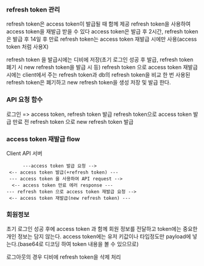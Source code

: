 ### refresh token 관리

refresh token은 access token이 발급될 때 함께 제공
refresh token을 사용하여 access token을 재발급 받을 수 있다
access token은 발급 후 2시간, refresh token은 발급 후 14일 후 만료
refresh token는 access token 재발급 시에만 사용(access token 처럼 사용X)

refresh token 을 발급시에는 디비에 저장(초기 로그인 성공 후 발급, refresh token 폐기 시 new refresh token을 발급 시 등)
refresh token 으로 access token 재발급시에는 client에서 주는 refresh token과 db의 refresh token을 비교 
한 번 사용된 refresh token은 폐기하고 new refresh token을 생성 저장 및 발급 한다.


### API 요청 함수

로그인 => access token, refresh token 발급
refresh token으로 access token 발급
만료 전 refresh token 으로 new refresh token 발급


###  access token 재발급 flow

Client									API 서버

		  ---access token 발급 요청 -->
	 <-- access token 발급(+refresh token) ---			
	 --- access token 을 사용하여 API request -->
	  <-- access token 만료 에러 response ---
	---	refresh token 으로 access token 재발급 요청 -->
	 <-- access token 재발급(new refresh token) ---



### 회원정보

초기 로그인 성공 후에 access token 과 함께 회원 정보를 전달하고 token에는 중요한 개인 정보는 담지 않는다.
access token에는 유저 키값이나 타입정도만 payload에 넣는다.(base64로 디코딩 하여 token 내용을 볼 수 있으므로)

로그아웃의 경우 디비에 refresh token을 삭제 처리
